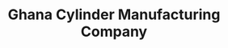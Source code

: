 ---
title: "Ghana Cylinder Manufacturing Company"
url: /accra/ghana-cylinder-manufacturing-company/
shop: Allgemein
---